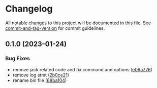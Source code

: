 # Changelog

All notable changes to this project will be documented in this file. See [commit-and-tag-version](https://github.com/absolute-version/commit-and-tag-version) for commit guidelines.

## 0.1.0 (2023-01-24)


### Bug Fixes

* remove jack related code and fix command and options ([e06a776](https://github.com/DCsunset/alsa-ctl/commit/e06a776b200b20d23ff372a506ba659ab8de49b1))
* remove log stmt ([2b0ce21](https://github.com/DCsunset/alsa-ctl/commit/2b0ce21c58848b5c15a24ef5805eed889a0a57c1))
* rename bin file ([68ba104](https://github.com/DCsunset/alsa-ctl/commit/68ba104178059cfc686c04d8826a92b37cf8dc80))

